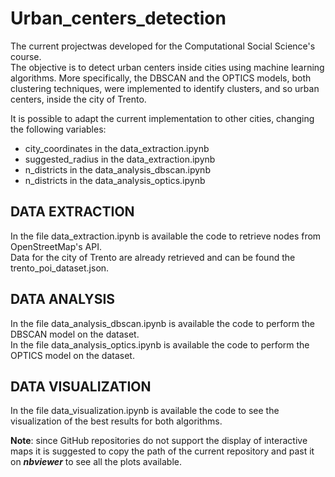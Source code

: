 # Urban_centers_detection
The current projectwas developed for the Computational Social Science's course.  
The objective is to detect urban centers inside cities using machine learning algorithms. More specifically, the DBSCAN and the OPTICS models, both clustering techniques, were implemented to identify clusters, and so urban centers, inside the city of Trento.  

It is possible to adapt the current implementation to other cities, changing the following variables:
* city_coordinates in the data_extraction.ipynb
* suggested_radius in the data_extraction.ipynb
* n_districts in the data_analysis_dbscan.ipynb
* n_districts in the data_analysis_optics.ipynb  

  
## DATA EXTRACTION
In the file data_extraction.ipynb is available the code to retrieve nodes from OpenStreetMap's API.  
Data for the city of Trento are already retrieved and can be found the trento_poi_dataset.json.  

  
## DATA ANALYSIS
In the file data_analysis_dbscan.ipynb is available the code to perform the DBSCAN model on the dataset.  
In the file data_analysis_optics.ipynb is available the code to perform the OPTICS model on the dataset.  

  
## DATA VISUALIZATION
In the file data_visualization.ipynb is available the code to see the visualization of the best results for both algorithms.  

**Note**: since GitHub repositories do not support the display of interactive maps it is suggested to copy the path of the current repository and past it on ***nbviewer*** to see all the plots available.
